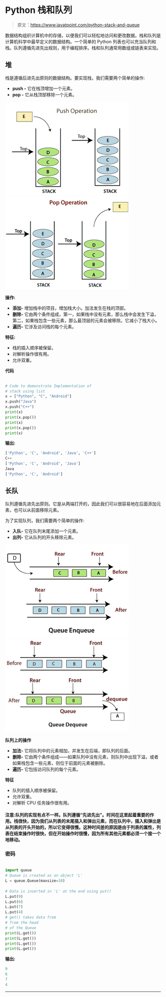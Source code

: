 # Python 栈和队列

> 原文：<https://www.javatpoint.com/python-stack-and-queue>

数据结构组织计算机中的存储，以便我们可以轻松地访问和更改数据。栈和队列是计算机科学中最早定义的数据结构。一个简单的 Python 列表也可以充当队列和栈。队列遵循先进先出规则，用于编程排序。栈和队列通常用数组或链表来实现。

## 堆

栈是遵循后进先出原则的数据结构。要实现栈，我们需要两个简单的操作:

*   **push -** 它在栈顶增加一个元素。
*   **pop -** 它从栈顶部移除一个元素。

![Python Stack and Queue](img/c9a5e014de2c318eb07a1be9a5e1aad1.png) ![Python Stack and Queue](img/9999d88be401c76225c1afa90d8a539b.png)

**操作:**

*   **添加-** 增加栈中的项目，增加栈大小。加法发生在栈的顶部。
*   **删除-** 它由两个条件组成，第一，如果栈中没有元素，那么栈中会发生下溢，第二，如果栈包含一些元素，那么最顶层的元素会被移除。它减小了栈大小。
*   **遍历-** 它涉及访问栈的每个元素。

**特征:**

*   栈的插入顺序被保留。
*   对解析操作很有用。
*   允许双重。

**代码**

```py

# Code to demonstrate Implementation of 
# stack using list 
x = ["Python", "C", "Android"] 
x.push("Java") 
x.push("C++") 
print(x) 
print(x.pop()) 
print(x) 
print(x.pop()) 
print(x) 

```

**输出:**

```py
['Python', 'C', 'Android', 'Java', 'C++']
C++
['Python', 'C', 'Android', 'Java']
Java
['Python', 'C', 'Android']

```

## 长队

队列遵循先进先出原则。它是从两端打开的，因此我们可以很容易地在后面添加元素，也可以从前面移除元素。

为了实现队列，我们需要两个简单的操作:

*   **入队-** 它在队列末尾添加一个元素。
*   **出列-** 它从队列的开头移除元素。

![Python Stack and Queue](img/abeb66cf570ae556cbf354b900476da3.png) ![Python Stack and Queue](img/c61e6e42c53b0a070c8cb7478428f4d2.png)

**队列上的操作**

*   **加法-** 它将队列中的元素相加，并发生在后端，即队列的后面。
*   **删除-** 它由两个条件组成——如果队列中没有元素，则队列中出现下溢，或者如果栈包含一些元素，则位于前面的元素被删除。
*   **遍历-** 它包括访问队列的每个元素。

**特征**

*   队列的插入顺序被保留。
*   允许双重。
*   对解析 CPU 任务操作很有用。

#### 注意:队列的实现有点不一样。队列遵循“先进先出”。时间在这里起着重要的作用。栈很快，因为我们从列表的末尾插入和弹出元素，而在队列中，插入和弹出是从列表的开头开始的，所以它变得很慢。这种时间差的原因是由于列表的属性，列表在结束操作时很快，但在开始操作时很慢，因为所有其他元素都必须一个接一个地移动。

### 密码

```py

import queue 
# Queue is created as an object 'L'
L = queue.Queue(maxsize=10) 

# Data is inserted in 'L' at the end using put() 
L.put(9) 
L.put(6) 
L.put(7) 
L.put(4) 
# get() takes data from 
# from the head  
# of the Queue 
print(L.get()) 
print(L.get()) 
print(L.get()) 
print(L.get()) 

```

**输出:**

```py
9
6
7
4

```

* * *